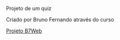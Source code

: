 Projeto de um quiz

Criado por Bruno Fernando através do curso 

[Projeto B7Web](https://b7web.com.br/fullstack/?gclid=EAIaIQobChMIpZSk34z5gAMVsUFIAB111AS7EAAYASAAEgJpu_D_BwE)